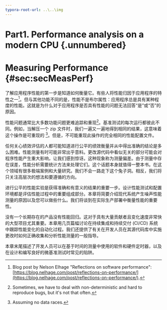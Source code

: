 ```yaml
---
typora-root-url: ..\..\img
---
```


# Part1. Performance analysis on a modern CPU {.unnumbered}

# Measuring Performance {#sec:secMeasPerf}

了解应用程序性能的第一步是知道如何衡量它。有些人将性能归因于应用程序的特性之一[^15]。但与其他功能不同的是，性能不是布尔属性：应用程序总是具有某种程度的性能。这就是为什么对于应用程序是否具有性能的问题无法回答“是”或“否”的原因。

性能问题通常比大多数功能问题更难追踪和重现[^10]。基准测试的每次运行都彼此不同。例如，当解压一个 zip 文件时，我们一遍又一遍地得到相同的结果，这意味着这个操作是可重现的 [^16]。但是，不可能重现此操作的完全相同的性能配置文件。

任何关心绩效评估的人都可能知道进行公平的绩效衡量并从中得出准确的结论是多么困难。性能测量有时可能非常出乎意料。更改源代码中看似无关的部分可能会对程序性能产生重大影响，让我们感到惊讶。这种现象称为测量偏差。由于测量中存在误差，性能分析需要统计方法来处理它们。这个话题本身就值得一整本书。在这个领域有很多极端案例和大量研究。我们不会一路走下这个兔子洞。相反，我们将只关注高层次的想法和​​要遵循的方向。

进行公平的性能实验是获得准确和有意义的结果的重要一步。设计性能测试和配置环境都是评估性能过程中的重要组成部分。本章将简要介绍现代系统产生噪声性能测量的原因以及您可以做些什么。我们将谈到在实际生产部署中衡量性能的重要性。

没有一个长期存在的产品没有性能回归。这对于具有大量贡献者且变化速度非常快的大型项目尤其重要。本章用几页篇幅讨论在持续集成和持续交付 (CI/CD) 系统中跟踪性能变化的自动化过程。我们还提供了有关在开发人员在其源代码库中实施更改时如何正确收集和分析性能测量的一般指导。

本章末尾描述了开发人员可以在基于时间的测量中使用的软件和硬件定时器，以及在设计和编写良好的微基准测试时常见的陷阱。

[^10]: Sometimes, we have to deal with non-deterministic and hard to reproduce bugs, but it's not that often.
[^15]: Blog post by Nelson Elhage "Reflections on software performance": [https://blog.nelhage.com/post/reflections-on-performance/](https://blog.nelhage.com/post/reflections-on-performance/).
[^16]: Assuming no data races.

